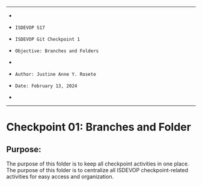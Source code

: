 **********************************************************************
*
*     ISDEVOP S17
*     ISDEVOP Git Checkpoint 1
*     Objective: Branches and Folders
*     
*     Author: Justine Anne Y. Rosete
*     Date: February 13, 2024
*     
**********************************************************************

# Checkpoint 01: Branches and Folder
## Purpose:
The purpose of this folder is to keep all checkpoint activities in one place. The purpose of this folder is to centralize all ISDEVOP checkpoint-related activities for easy access and organization.


